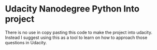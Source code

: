 # Udacity Nanodegree Python Into project

There is no use in copy pasting this code to make the project into udacity. Instead I suggest using this as a tool to learn on how to approach those questions in Udacity.

